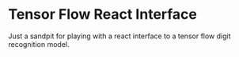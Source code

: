 # Tensor Flow React Interface

Just a sandpit for playing with a react interface to a tensor flow digit recognition model. 